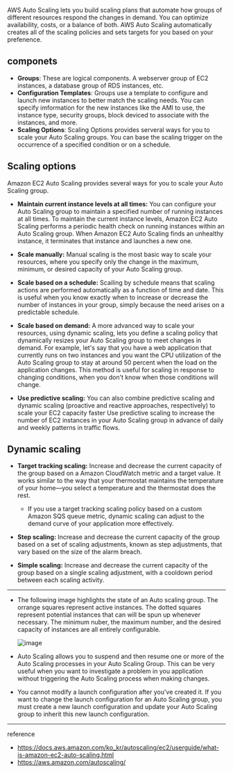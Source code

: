 
AWS Auto Scaling lets you build scaling plans that automate how groups of different resources respond the changes in demand. You can optimize availability, costs, or a balance of both. AWS Auto Scaling automatically creates all of the scaling policies and sets targets for you based on your prefenence.

## componets

  - **Groups**: These are logical components. A webserver group of EC2 instances, a database group of RDS instances, etc.
  - **Configuration Templates**: Groups use a template to configure and launch new instances to better match the scaling needs. You can specify imformation for the new instances like the AMI to use, the instance type, security groups, block deviced to associate with the instances, and more.
  - **Scaling Options**: Scaling Options provides serveral ways for you to scale your Auto Scaling groups. You can base the scaling trigger on the occurrence of a specified condition or on a schedule.

## Scaling options

Amazon EC2 Auto Scaling provides several ways for you to scale your Auto Scaling group.

- **Maintain current instance levels at all times:** You can configure your Auto Scaling group to maintain a specified number of running instances at all times. 
  To maintain the current instance levels, Amazon EC2 Auto Scaling performs a periodic health check on running instances within an Auto Scaling group. When Amazon EC2 Auto Scaling finds an unhealthy instance, it terminates that instance and launches a new one. 

- **Scale manually:** Manual scaling is the most basic way to scale your resources, where you specify only the change in the maximum, minimum, or desired capacity of your Auto Scaling group.

- **Scale based on a schedule:** Scailing by schedule means that scaling actions are performed automatically as a function of time and date. This is useful when you know exactly when to increase or decrease the number of instances in your group, simply because the need arises on a predictable schedule.

- **Scale based on demand:** A more advanced way to scale your resources, using dynamic scaling, lets you define a scaling policy that dynamically resizes your Auto Scaling group to meet changes in demand. 
  For example, let's say that you have a web application that currently runs on two instances and you want the CPU utilization of the Auto Scaling group to stay at around 50 percent when the load on the application changes. This method is useful for scaling in response to changing conditions, when you don't know when those conditions will change.

- **Use predictive scaling:** You can also combine predictive scaling and dynamic scaling (proactive and reactive approaches, respectively) to scale your EC2 capacity faster
  Use predictive scaling to increase the number of EC2 instances in your Auto Scaling group in advance of daily and weekly patterns in traffic flows.

## Dynamic scaling

- **Target tracking scaling:** Increase and decrease the current capacity of the group based on a Amazon CloudWatch metric and a target value. It works similar to the way that your thermostat maintains the temperature of your home—you select a temperature and the thermostat does the rest.
  - If you use a target tracking scaling policy based on a custom Amazon SQS queue metric, dynamic scaling can adjust to the demand curve of your application more effectively. 

- **Step scaling:** Increase and decrease the current capacity of the group based on a set of scaling adjustments, known as step adjustments, that vary based on the size of the alarm breach.

- **Simple scaling:** Increase and decrease the current capacity of the group based on a single scaling adjustment, with a cooldown period between each scaling activity.

---

- The following image highlights the state of an Auto scaling group. The orrange squares represent active instances. The dotted squares represent potential instances that can will be spun up whenever necessary. The minimum nuber, the maximum number, and the desired capacity of instances are all entirely configurable.

  ![image](https://github.com/rlaisqls/rlaisqls/assets/81006587/39c77da7-5bbf-4b2c-a9a2-c4aefc659d1b)

- Auto Scaling allows you to suspend and then resume one or more of the Auto Scaling processes in your Auto Scaling Group. This can be very useful when you want to investigate a problem in you application without triggering the Auto Scaling process when making changes.

- You cannot modify a launch configuration after you've created it. If you want to change the launch configuration for an Auto Scaling group, you must create a new launch configuration and update your Auto Scaling group to inherit this new launch configuration.

---
reference
- https://docs.aws.amazon.com/ko_kr/autoscaling/ec2/userguide/what-is-amazon-ec2-auto-scaling.html
- https://aws.amazon.com/autoscaling/
